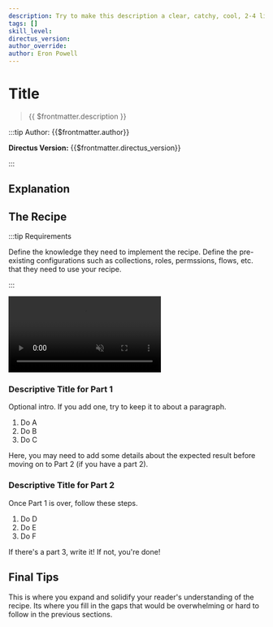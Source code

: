 ```yaml
---
description: Try to make this description a clear, catchy, cool, 2-4 line explanation of your recipe.
tags: []
skill_level:
directus_version:
author_override:
author: Eron Powell
---
```


# Title

> {{ $frontmatter.description }}

:::tip Author: {{$frontmatter.author}}

<!-- **Skill Level:** {{$frontmatter.skill_level}}\ -->

**Directus Version:** {{$frontmatter.directus_version}}

<!-- **Tags:** {{$frontmatter.tags.join(", ")}} -->

:::

## Explanation

<!--
See the VitePress docs to learn about its markdown options:
https://vitepress.vuejs.org/guide/markdown
-->

## The Recipe

:::tip Requirements

Define the knowledge they need to implement the recipe. Define the pre-existing configurations such as collections,
roles, permssions, flows, etc. that they need to use your recipe.

:::

<video autoplay playsinline muted loop controls>
	<source src="" type="video/mp4" />
</video>

<!--
VIDEO IS OPTIONAL: delete if not needed
-->

### Descriptive Title for Part 1

Optional intro. If you add one, try to keep it to about a paragraph.

1. Do A
2. Do B
3. Do C

Here, you may need to add some details about the expected result before moving on to Part 2 (if you have a part 2).

### Descriptive Title for Part 2

Once Part 1 is over, follow these steps.

1. Do D
2. Do E
3. Do F

If there's a part 3, write it! If not, you're done!

## Final Tips

This is where you expand and solidify your reader's understanding of the recipe. Its where you fill in the gaps that
would be overwhelming or hard to follow in the previous sections.
